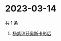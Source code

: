 # 2023-03-14

共 1 条

<!-- BEGIN ZHIHUSEARCH -->
<!-- 最后更新时间 Tue Mar 14 2023 06:09:35 GMT+0800 (China Standard Time) -->
1. [杨紫琼获奥斯卡影后](https://www.zhihu.com/search?q=杨紫琼获奥斯卡影后)
<!-- END ZHIHUSEARCH -->
